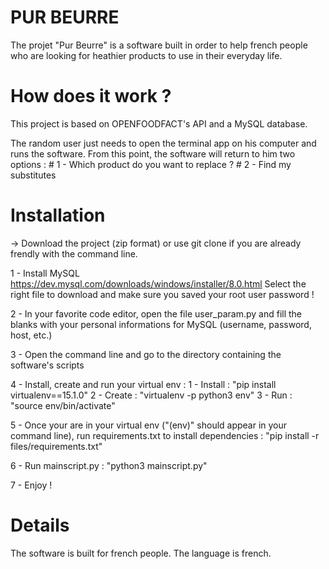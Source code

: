 # PUR BEURRE

The projet "Pur Beurre" is a software built in order to help french people who are looking for heathier products to use in their everyday life. 

# How does it work ?
This project is based on OPENFOODFACT's API and a MySQL database.

The random user just needs to open the terminal app on his computer and runs the software.
From this point, the software will return to him two options :
      # 1 - Which product do you want to replace ?
      # 2 - Find my substitutes
      
# Installation

-> Download the project (zip format) or use git clone if you are already frendly with the command line.

1 - Install MySQL
https://dev.mysql.com/downloads/windows/installer/8.0.html
Select the right file to download and make sure you saved your root user password ! 

2 - In your favorite code editor, open the file user_param.py and fill the blanks with your personal informations for MySQL (username, password, host, etc.)

3 - Open the command line and go to the directory containing the software's scripts

4 - Install, create and run your virtual env : 
    1 - Install : "pip install virtualenv==15.1.0" 
    2 - Create : "virtualenv -p python3 env"
    3 - Run : "source env/bin/activate"

5 - Once your are in your virtual env ("(env)" should appear in your command line), run requirements.txt to install dependencies : "pip install -r files/requirements.txt"

6 - Run mainscript.py : "python3 mainscript.py"

7 - Enjoy !

# Details
The software is built for french people.
The language is french.
